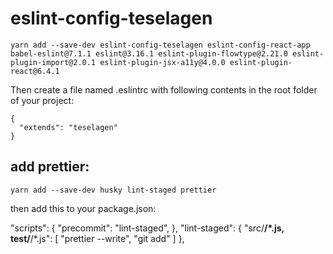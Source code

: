 # eslint-config-teselagen
```
yarn add --save-dev eslint-config-teselagen eslint-config-react-app babel-eslint@7.1.1 eslint@3.16.1 eslint-plugin-flowtype@2.21.0 eslint-plugin-import@2.0.1 eslint-plugin-jsx-a11y@4.0.0 eslint-plugin-react@6.4.1
```

Then create a file named .eslintrc with following contents in the root folder of your project:

```
{
  "extends": "teselagen"
}
```

## add prettier:
`yarn add --save-dev husky lint-staged prettier`

then add this to your package.json:

"scripts": {
  "precommit": "lint-staged",
},
"lint-staged": {
  "src/**/*.js, test/**/*.js": [
    "prettier --write",
    "git add"
  ]
},